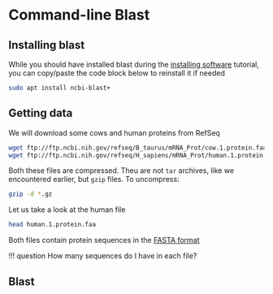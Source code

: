 # Command-line Blast

## Installing blast

While you should have installed blast during the [installing software](software) tutorial, you can copy/paste the code block below to reinstall it if needed

```bash
sudo apt install ncbi-blast+
```

## Getting data

We will download some cows and human proteins from RefSeq

```bash
wget ftp://ftp.ncbi.nih.gov/refseq/B_taurus/mRNA_Prot/cow.1.protein.faa.gz
wget ftp://ftp.ncbi.nih.gov/refseq/H_sapiens/mRNA_Prot/human.1.protein.faa.gz
```

Both these files are compressed. Theu are not `tar` archives, like we encountered earlier, but `gzip` files.
To uncompress:

```bash
gzip -d *.gz
```

Let us take a look at the human file

```bash
head human.1.protein.faa
```

Both files contain protein sequences in the [FASTA format](https://en.wikipedia.org/wiki/FASTA_format)

!!! question
    How many sequences do I have in each file?

## Blast
